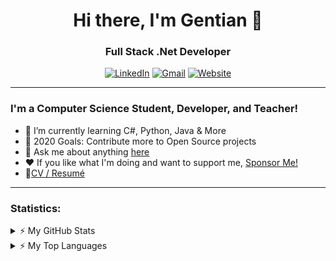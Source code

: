 <h1 align="center">Hi there, I'm Gentian 👋</h1>
<h3 align="center">Full Stack .Net Developer</h3>

<p align="center">
<a href="https://www.linkedin.com/in/gentian-gashi/" target="_blank"><img alt="LinkedIn" src="https://img.shields.io/badge/linkedin-%230077B5.svg?&style=for-the-badge&logo=linkedin&logoColor=white" /></a>
<a href="mailto:genti_gashi8@hotmail.com" target="_blank"><img alt="Gmail" src="https://img.shields.io/badge/gmail-%23D14836.svg?&style=for-the-badge&logo=gmail&logoColor=white" /></a> 
<a href="https://gentiangashi.me/" target="_blank"><img alt="Website" src="https://img.shields.io/badge/website%20-%23323330.svg?&style=for-the-badge&logo=javascript&logoColor=%23F7DF1E" /></a> 
</p>

<!--**GentianGashi/GentianGashi** is a ✨ _special_ ✨ repository because its `README.md` (this file) appears on your GitHub profile.-->
---
### I'm a Computer Science Student, Developer, and Teacher!

- 🌱 I’m currently learning C#, Python, Java & More
- 🥅 2020 Goals: Contribute more to Open Source projects
- 💬 Ask me about anything [here](https://github.com/GentianGashi/GentianGashi/issues)
- ❤️ If you like what I'm doing and want to support me, [Sponsor Me!](https://github.com/sponsors/GentianGashi)
- 📝[CV / Resumé](https://drive.google.com/file/d/1A76ljQU96k7llZZhW-A9G8uTLNCnrnV_/view)

---
### Statistics:
<details>
<summary>⚡ My GitHub Stats</summary>
<p align="center"> <img src="https://github-readme-stats.vercel.app/api?username=GentianGashi&show_icons=true&theme=default" alt="GentianGashi" />
</details>
  <details>
<summary>⚡ My Top Languages</summary>
<p align="center"> <img align="center" src="https://github-readme-stats.vercel.app/api/top-langs/?username=gentiangashi&layout=compact&hide=html" />
</details>
